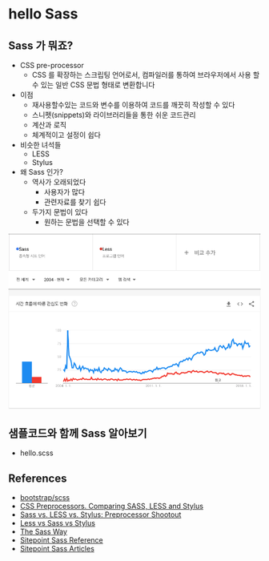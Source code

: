 # hello Sass

## Sass 가 뭐죠?

- CSS pre-processor
  - CSS 를 확장하는 스크립팅 언어로서, 컴파일러를 통하여 브라우저에서 사용 할 수 있는 일반 CSS 문법 형태로 변환합니다
- 이점
  - 재사용할수있는 코드와 변수를 이용하여 코드를 깨끗히 작성할 수 있다
  - 스니펫(snippets)와 라이브러리들을 통한 쉬운 코드관리
  - 계산과 로직
  - 체계적이고 설정이 쉽다
- 비슷한 녀석들
  - LESS
  - Stylus
- 왜 Sass 인가?
  - 역사가 오래되었다
    - 사용자가 많다
    - 관련자료를 찾기 쉽다
  - 두가지 문법이 있다
    - 원하는 문법을 선택할 수 있다

![google trend](./20180802/googletrend.png)

## 샘플코드와 함께 Sass 알아보기

- hello.scss

## References

- [bootstrap/scss](https://github.com/twbs/bootstrap/tree/v4-dev/scss)
- [CSS Preprocessors. Comparing SASS, LESS and Stylus](https://www.slideshare.net/patricka1/css-preprocessors-sass-less-and-stylus)
- [Sass vs. LESS vs. Stylus: Preprocessor Shootout](https://code.tutsplus.com/tutorials/sass-vs-less-vs-stylus-preprocessor-shootout--net-24320)
- [Less vs Sass vs Stylus](https://blog.scottlogic.com/2013/03/08/less-vs-sass-vs-stylus.html)
- [The Sass Way](http://www.thesassway.com/)
- [Sitepoint Sass Reference](https://www.sitepoint.com/sass-reference/)
- [Sitepoint Sass Articles](https://www.sitepoint.com/html-css/css/sass-css/)

